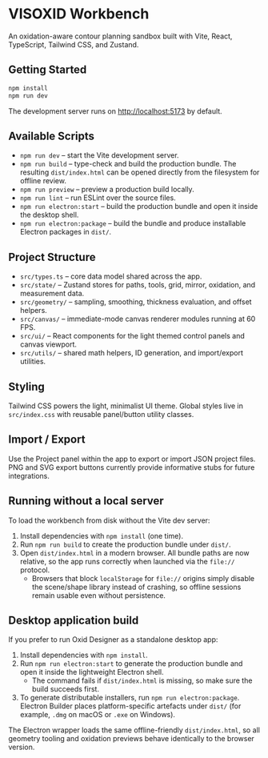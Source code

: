 # VISOXID Workbench

An oxidation-aware contour planning sandbox built with Vite, React, TypeScript, Tailwind CSS, and Zustand.

## Getting Started

```bash
npm install
npm run dev
```

The development server runs on <http://localhost:5173> by default.

## Available Scripts

- `npm run dev` – start the Vite development server.
- `npm run build` – type-check and build the production bundle. The resulting `dist/index.html` can be opened directly from the filesystem for offline review.
- `npm run preview` – preview a production build locally.
- `npm run lint` – run ESLint over the source files.
- `npm run electron:start` – build the production bundle and open it inside the desktop shell.
- `npm run electron:package` – build the bundle and produce installable Electron packages in `dist/`.

## Project Structure

- `src/types.ts` – core data model shared across the app.
- `src/state/` – Zustand stores for paths, tools, grid, mirror, oxidation, and measurement data.
- `src/geometry/` – sampling, smoothing, thickness evaluation, and offset helpers.
- `src/canvas/` – immediate-mode canvas renderer modules running at 60 FPS.
- `src/ui/` – React components for the light themed control panels and canvas viewport.
- `src/utils/` – shared math helpers, ID generation, and import/export utilities.

## Styling

Tailwind CSS powers the light, minimalist UI theme. Global styles live in `src/index.css` with reusable panel/button utility classes.

## Import / Export

Use the Project panel within the app to export or import JSON project files. PNG and SVG export buttons currently provide informative stubs for future integrations.

## Running without a local server

To load the workbench from disk without the Vite dev server:

1. Install dependencies with `npm install` (one time).
2. Run `npm run build` to create the production bundle under `dist/`.
3. Open `dist/index.html` in a modern browser. All bundle paths are now relative, so the app runs correctly when launched via the `file://` protocol.
   - Browsers that block `localStorage` for `file://` origins simply disable the scene/shape library instead of crashing, so offline sessions remain usable even without persistence.

## Desktop application build

If you prefer to run Oxid Designer as a standalone desktop app:

1. Install dependencies with `npm install`.
2. Run `npm run electron:start` to generate the production bundle and open it inside the lightweight Electron shell.
   - The command fails if `dist/index.html` is missing, so make sure the build succeeds first.
3. To generate distributable installers, run `npm run electron:package`. Electron Builder places platform-specific artefacts under `dist/` (for example, `.dmg` on macOS or `.exe` on Windows).

The Electron wrapper loads the same offline-friendly `dist/index.html`, so all geometry tooling and oxidation previews behave identically to the browser version.
